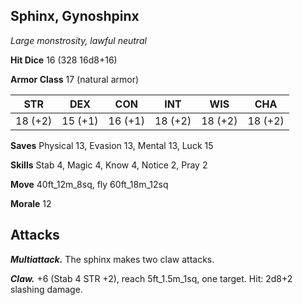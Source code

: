 ## Sphinx, Gynoshpinx

*Large monstrosity, lawful neutral*

**Hit Dice** 16 (328 16d8+16)

**Armor Class** 17 (natural armor)

| STR     | DEX     | CON     | INT     | WIS     | CHA     |
|---------|---------|---------|---------|---------|---------|
| 18 (+2) | 15 (+1) | 16 (+1) | 18 (+2) | 18 (+2) | 18 (+2) |

**Saves** Physical 13, Evasion 13, Mental 13, Luck 15

**Skills** Stab 4, Magic 4, Know 4, Notice 2, Pray 2

**Move** 40ft_12m_8sq, fly 60ft_18m_12sq

**Morale** 12

## Attacks

***Multiattack.*** The sphinx makes two claw attacks.

***Claw.*** +6 (Stab 4 STR +2), reach 5ft_1.5m_1sq, one target. Hit: 2d8+2 slashing damage.

